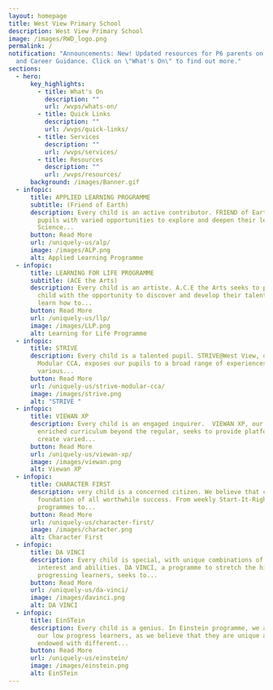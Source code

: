 ```yaml
---
layout: homepage
title: West View Primary School
description: West View Primary School
image: /images/RWD_logo.png
permalink: /
notification: "Announcements: New! Updated resources for P6 parents on Education
  and Career Guidance. Click on \"What's On\" to find out more."
sections:
  - hero:
      key_highlights:
        - title: What's On
          description: ""
          url: /wvps/whats-on/
        - title: Quick Links
          description: ""
          url: /wvps/quick-links/
        - title: Services
          description: ""
          url: /wvps/services/
        - title: Resources
          description: ""
          url: /wvps/resources/
      background: /images/Banner.gif
  - infopic:
      title: APPLIED LEARNING PROGRAMME
      subtitle: (Friend of Earth)
      description: Every child is an active contributor. FRIEND of Earth, provides our
        pupils with varied opportunities to explore and deepen their learning in
        Science...
      button: Read More
      url: /uniquely-us/alp/
      image: /images/ALP.png
      alt: Applied Learning Programme
  - infopic:
      title: LEARNING FOR LIFE PROGRAMME
      subtitle: (ACE the Arts)
      description: Every child is an artiste. A.C.E the Arts seeks to provide every
        child with the opportunity to discover and develop their talents. Pupils
        learn how to...
      button: Read More
      url: /uniquely-us/llp/
      image: /images/LLP.png
      alt: Learning for Life Programme
  - infopic:
      title: STRIVE
      description: Every child is a talented pupil. STRIVE@West View, our school-based
        Modular CCA, exposes our pupils to a broad range of experiences in the
        various...
      button: Read More
      url: /uniquely-us/strive-modular-cca/
      image: /images/strive.png
      alt: "STRIVE "
  - infopic:
      title: VIEWAN XP
      description: Every child is an engaged inquirer.  VIEWAN XP, our school’s
        enriched curriculum beyond the regular, seeks to provide platforms and
        create varied...
      button: Read More
      url: /uniquely-us/viewan-xp/
      image: /images/viewan.png
      alt: Viewan XP
  - infopic:
      title: CHARACTER FIRST
      description: very child is a concerned citizen. We believe that character is the
        foundation of all worthwhile success. From weekly Start-It-Right
        programmes to...
      button: Read More
      url: /uniquely-us/character-first/
      image: /images/character.png
      alt: Character First
  - infopic:
      title: DA VINCI
      description: Every child is special, with unique combinations of talents,
        interest and abilities. DA VINCI, a programme to stretch the high
        progressing learners, seeks to...
      button: Read More
      url: /uniquely-us/da-vinci/
      image: /images/davinci.png
      alt: DA VINCI
  - infopic:
      title: EinSTein
      description: Every child is a genius. In Einstein programme, we aim to support
        our low progress learners, as we believe that they are unique and
        endowed with different...
      button: Read More
      url: /uniquely-us/einstein/
      image: /images/einstein.png
      alt: EinSTein
---
```

